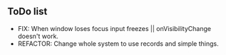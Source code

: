 ## ToDo list

* FIX: When window loses focus input freezes || onVisibilityChange doesn't work.
* REFACTOR: Change whole system to use records and simple things.
